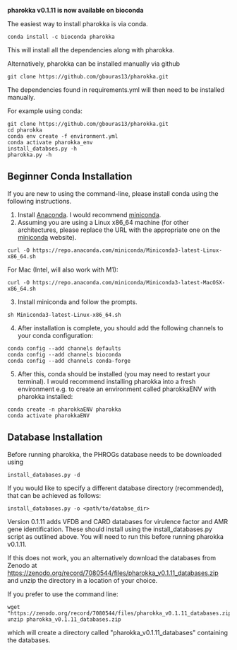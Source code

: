 **pharokka v0.1.11 is now available on bioconda**

The easiest way to install pharokka is via conda.

`conda install -c bioconda pharokka`

This will install all the dependencies along with pharokka.

Alternatively, pharokka can be installed manually via github

`git clone https://github.com/gbouras13/pharokka.git`

The dependencies found in requirements.yml will then need to be installed manually.

For example using conda:

```
git clone https://github.com/gbouras13/pharokka.git
cd pharokka
conda env create -f environment.yml
conda activate pharokka_env
install_databses.py -h
pharokka.py -h
```


Beginner Conda Installation
--------

If you are new to using the command-line, please install conda using the following instructions.

1. Install [Anaconda](https://www.anaconda.com/products/distribution). I would recommend [miniconda](https://docs.conda.io/en/latest/miniconda.html).
2. Assuming you are using a Linux x86_64 machine (for other architectures, please replace the URL with the appropriate one on the [miniconda](https://docs.conda.io/en/latest/miniconda.html) website).

`curl -O https://repo.anaconda.com/miniconda/Miniconda3-latest-Linux-x86_64.sh`

For Mac (Intel, will also work with M1):

`curl -O https://repo.anaconda.com/miniconda/Miniconda3-latest-MacOSX-x86_64.sh`

3. Install miniconda and follow the prompts.

`sh Miniconda3-latest-Linux-x86_64.sh`

4. After installation is complete, you should add the following channels to your conda configuration:

```
conda config --add channels defaults
conda config --add channels bioconda
conda config --add channels conda-forge
```

5. After this, conda should be installed (you may need to restart your terminal). I would recommend installing pharokka into a fresh environment e.g. to create an environment called pharokkaENV with pharokka installed:

```
conda create -n pharokkaENV pharokka
conda activate pharokkaENV
```

Database Installation
-----------------

Before running pharokka, the PHROGs database needs to be downloaded using

`install_databases.py -d `

If you would like to specify a different database directory (recommended), that can be achieved as follows:

`install_databases.py -o <path/to/databse_dir>`

Version 0.1.11 adds VFDB and CARD databases for virulence factor and AMR gene identification. These should install using the install_databases.py script as outlined above. You will need to run this before running pharokka v0.1.11.

If this does not work, you an alternatively download the databases from Zenodo at https://zenodo.org/record/7080544/files/pharokka_v0.1.11_databases.zip and unzip the directory in a location of your choice.

If you prefer to use the command line:

```
wget "https://zenodo.org/record/7080544/files/pharokka_v0.1.11_databases.zip"
unzip pharokka_v0.1.11_databases.zip
```

which will create a directory called "pharokka_v0.1.11_databases" containing the databases.